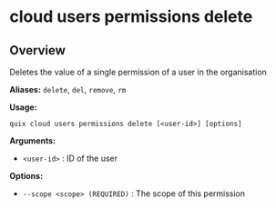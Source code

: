# cloud users permissions delete

## Overview

Deletes the value of a single permission of a user in the organisation

**Aliases:** `delete`, `del`, `remove`, `rm`

**Usage:**

```
quix cloud users permissions delete [<user-id>] [options]
```

**Arguments:**

- `<user-id>` : ID of the user

**Options:**

- `--scope <scope> (REQUIRED)` : The scope of this permission

